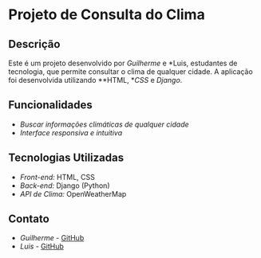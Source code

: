 # Projeto de Consulta do Clima

## Descrição

Este é um projeto desenvolvido por *Guilherme* e *Luis, estudantes de tecnologia, que permite consultar o clima de qualquer cidade. A aplicação foi desenvolvida utilizando **HTML, **CSS* e *Django*.

## Funcionalidades

- *Buscar informações climáticas de qualquer cidade*
- *Interface responsiva e intuitiva*

## Tecnologias Utilizadas

- *Front-end:* HTML, CSS
- *Back-end:* Django (Python)
- *API de Clima:* OpenWeatherMap

## Contato

- *Guilherme* - [GitHub](https://github.com/divinex10)
- *Luis* - [GitHub](https://github.com/luisbragac)